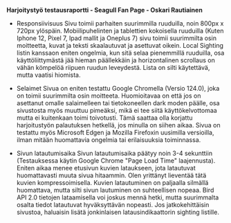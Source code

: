 <b>Harjoitystyö testausraportti - Seagull Fan Page - Oskari Rautiainen</b>

- Responsiivisuus
Sivu toimii parhaiten suurimmilla ruuduilla, noin 800px x 720px ylöspäin. Mobiilipuhelinten ja tablettien kokoisella ruuduilla 
(Kuten Iphone 12, Pixel 7, Ipad mallit ja Oneplus 7) sivu toimii suurimmilta osin moitteetta, kuvat ja teksti skaalautuvat ja asettuvat oikein. Local Sighting listin kanssaon eniten ongelmia, kun sitä selaa pienemmillä ruuduilla, osa käyttöliittymästä jää hieman päällekkäin ja horizontalinen scrollaus on vähän kömpelöä riipuen ruudun leveydestä. Lista on silti käytettävä, mutta vaatisi hiomista.

- Selaimet
Sivua on eniten testattu Google Chromella (Versio 124.0), joka on toimii suurimmilta osin moitteeta. Huomioitavaa on että jos on asettanut omalle salaimelleen tai tietokoneellen dark moden päälle, osa sivustosta myös muuttuu pimeäksi, mikä ei tee siitä käyttökelvottomaa mutta ei kuitenkaan toimi toivotusti. Tämä saattaa olla korjattu harjoitustyön palautuksen hetkellä, jos minulla on siihen aikaa.
Sivua on testattu myös Microsoft Edgen ja Mozilla Firefoxin uusimilla versioilla, ilman mitään huomattavia ongelmia tai erilaisuuksia toiminnassa.

- Sivun latautumisaika
Sivun latautumisaika päätyy noin 3-4 sekunttiin (Testauksessa käytin Google Chrome "Page Load Time" laajennusta). Eniten aikaa menee etusivun kuvien lataukseen, jota latautuvat huomattavasti muuta sivua hitaammin. Olen yrittänyt lieventää tätä kuvien kompressoimisella. Kuvien latautuminen on paljaalla silmällä huomattava, mutta silti sivun lautuminen on suhteellisen nopeaa. Bird API 2.0 tietojen lataamisella voi joskus mennä hetki, mutta suurimmalta osalta tiedot latautuvat hyväksyttävän nopeasti. Jos jatkokehittäisin sivustoa, haluaisin lisätä jonkinlaisen latausindikaattorin sighting listille.
